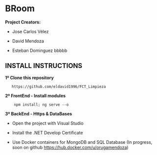 # BRoom

**Project Creators:**

+ Jose Carlos Vélez
  
+ David Mendoza
  
+ Esteban Dominguez bbbbb

## INSTALL INSTRUCTIONS

**1º Clone this repository**

       https://github.com/eldavid1996/FCT_Limpieza

**2º FrontEnd - Install modules**

        npm install; ng serve --o

**3º BackEnd - Https & DataBases**
   
   - Open the project with Visual Studio

   - Install the .NET Develop Certificate

   - Use Docker containers for MongoDB and SQL Database (In progress, soon on github https://hub.docker.com/u/orugamendoza)
